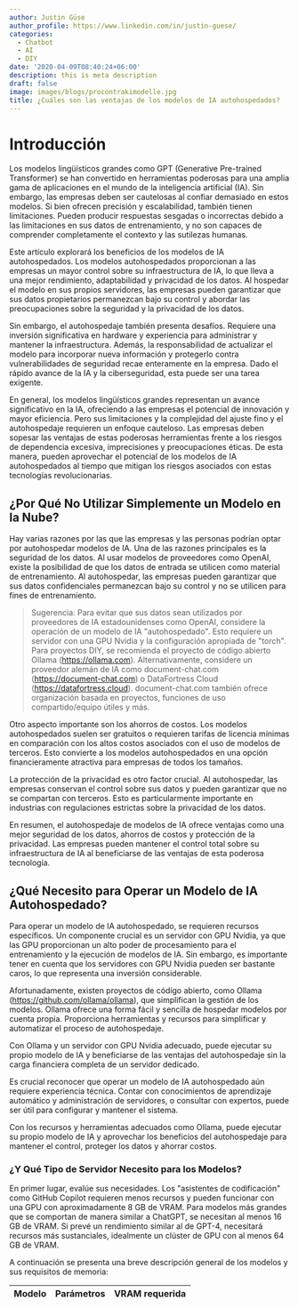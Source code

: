 ```yaml
---
author: Justin Güse
author_profile: https://www.linkedin.com/in/justin-guese/
categories:
  - Chatbot
  - AI
  - DIY
date: '2020-04-09T08:40:24+06:00'
description: this is meta description
draft: false
image: images/blogs/procontrakimodelle.jpg
title: ¿Cuáles son las ventajas de los modelos de IA autohospedados?
---
```


# Introducción

Los modelos lingüísticos grandes como GPT (Generative Pre-trained Transformer) se han convertido en herramientas poderosas para una amplia gama de aplicaciones en el mundo de la inteligencia artificial (IA). Sin embargo, las empresas deben ser cautelosas al confiar demasiado en estos modelos. Si bien ofrecen precisión y escalabilidad, también tienen limitaciones. Pueden producir respuestas sesgadas o incorrectas debido a las limitaciones en sus datos de entrenamiento, y no son capaces de comprender completamente el contexto y las sutilezas humanas.

Este artículo explorará los beneficios de los modelos de IA autohospedados. Los modelos autohospedados proporcionan a las empresas un mayor control sobre su infraestructura de IA, lo que lleva a una mejor rendimiento, adaptabilidad y privacidad de los datos. Al hospedar el modelo en sus propios servidores, las empresas pueden garantizar que sus datos propietarios permanezcan bajo su control y abordar las preocupaciones sobre la seguridad y la privacidad de los datos.

Sin embargo, el autohospedaje también presenta desafíos. Requiere una inversión significativa en hardware y experiencia para administrar y mantener la infraestructura. Además, la responsabilidad de actualizar el modelo para incorporar nueva información y protegerlo contra vulnerabilidades de seguridad recae enteramente en la empresa. Dado el rápido avance de la IA y la ciberseguridad, esta puede ser una tarea exigente.

En general, los modelos lingüísticos grandes representan un avance significativo en la IA, ofreciendo a las empresas el potencial de innovación y mayor eficiencia. Pero sus limitaciones y la complejidad del ajuste fino y el autohospedaje requieren un enfoque cauteloso. Las empresas deben sopesar las ventajas de estas poderosas herramientas frente a los riesgos de dependencia excesiva, imprecisiones y preocupaciones éticas. De esta manera, pueden aprovechar el potencial de los modelos de IA autohospedados al tiempo que mitigan los riesgos asociados con estas tecnologías revolucionarias.

## ¿Por Qué No Utilizar Simplemente un Modelo en la Nube?

Hay varias razones por las que las empresas y las personas podrían optar por autohospedar modelos de IA. Una de las razones principales es la seguridad de los datos. Al usar modelos de proveedores como OpenAI, existe la posibilidad de que los datos de entrada se utilicen como material de entrenamiento. Al autohospedar, las empresas pueden garantizar que sus datos confidenciales permanezcan bajo su control y no se utilicen para fines de entrenamiento.

> Sugerencia:
> Para evitar que sus datos sean utilizados por proveedores de IA estadounidenses como OpenAI, considere la operación de un modelo de IA "autohospedado". Esto requiere un servidor con una GPU Nvidia y la configuración apropiada de "torch". Para proyectos DIY, se recomienda el proyecto de código abierto Ollama (https://ollama.com). Alternativamente, considere un proveedor alemán de IA como document-chat.com (https://document-chat.com) o DataFortress Cloud (https://datafortress.cloud). document-chat.com también ofrece organización basada en proyectos, funciones de uso compartido/equipo útiles y más.

Otro aspecto importante son los ahorros de costos. Los modelos autohospedados suelen ser gratuitos o requieren tarifas de licencia mínimas en comparación con los altos costos asociados con el uso de modelos de terceros. Esto convierte a los modelos autohospedados en una opción financieramente atractiva para empresas de todos los tamaños.

La protección de la privacidad es otro factor crucial. Al autohospedar, las empresas conservan el control sobre sus datos y pueden garantizar que no se compartan con terceros. Esto es particularmente importante en industrias con regulaciones estrictas sobre la privacidad de los datos.

En resumen, el autohospedaje de modelos de IA ofrece ventajas como una mejor seguridad de los datos, ahorros de costos y protección de la privacidad. Las empresas pueden mantener el control total sobre su infraestructura de IA al beneficiarse de las ventajas de esta poderosa tecnología.

## ¿Qué Necesito para Operar un Modelo de IA Autohospedado?

Para operar un modelo de IA autohospedado, se requieren recursos específicos. Un componente crucial es un servidor con GPU Nvidia, ya que las GPU proporcionan un alto poder de procesamiento para el entrenamiento y la ejecución de modelos de IA. Sin embargo, es importante tener en cuenta que los servidores con GPU Nvidia pueden ser bastante caros, lo que representa una inversión considerable.

Afortunadamente, existen proyectos de código abierto, como Ollama (https://github.com/ollama/ollama), que simplifican la gestión de los modelos. Ollama ofrece una forma fácil y sencilla de hospedar modelos por cuenta propia. Proporciona herramientas y recursos para simplificar y automatizar el proceso de autohospedaje.

Con Ollama y un servidor con GPU Nvidia adecuado, puede ejecutar su propio modelo de IA y beneficiarse de las ventajas del autohospedaje sin la carga financiera completa de un servidor dedicado.

Es crucial reconocer que operar un modelo de IA autohospedado aún requiere experiencia técnica. Contar con conocimientos de aprendizaje automático y administración de servidores, o consultar con expertos, puede ser útil para configurar y mantener el sistema.

Con los recursos y herramientas adecuados como Ollama, puede ejecutar su propio modelo de IA y aprovechar los beneficios del autohospedaje para mantener el control, proteger los datos y ahorrar costos.

### ¿Y Qué Tipo de Servidor Necesito para los Modelos?

En primer lugar, evalúe sus necesidades. Los "asistentes de codificación" como GitHub Copilot requieren menos recursos y pueden funcionar con una GPU con aproximadamente 8 GB de VRAM. Para modelos más grandes que se comportan de manera similar a ChatGPT, se necesitan al menos 16 GB de VRAM. Si prevé un rendimiento similar al de GPT-4, necesitará recursos más sustanciales, idealmente un clúster de GPU con al menos 64 GB de VRAM.

A continuación se presenta una breve descripción general de los modelos y sus requisitos de memoria:

| Modelo | Parámetros | VRAM requerida |
| ------ | ---------- | -------------- |
